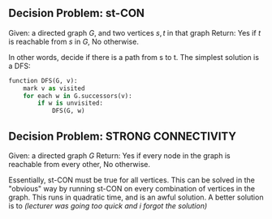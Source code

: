 ## Decision Problem: st-CON
Given: a directed graph $G$, and two vertices $s, t$ in that graph
Return: Yes if $t$ is reachable from $s$ in $G$, No otherwise.

In other words, decide if there is a path from s to t.
The simplest solution is a DFS:
```python
function DFS(G, v):
	mark v as visited
	for each w in G.successors(v):
		if w is unvisited:
			DFS(G, w)
```


## Decision Problem: STRONG CONNECTIVITY
Given: a directed graph $G$
Return: Yes if every node in the graph is reachable from every other, No otherwise.

Essentially, st-CON must be true for all vertices.
This can be solved in the "obvious" way by running st-CON on every combination of vertices in the graph. This runs in quadratic time, and is an awful solution.
A better solution is to *(lecturer was going too quick and i forgot the solution)*

